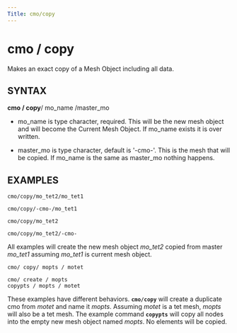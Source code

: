 ```yaml
---
Title: cmo/copy
---
```


# cmo / copy

Makes an exact copy of a Mesh Object including all data.


## SYNTAX

**cmo / copy**/ mo_name /master_mo


- mo_name is type character, required. This will be the new mesh object and will become the Current Mesh Object. If mo_name exists it is over written.

- master_mo is type character, default is '-cmo-'. This is the mesh that will be copied. If mo_name is the same as master_mo nothing happens.


## EXAMPLES

```
cmo/copy/mo_tet2/mo_tet1

cmo/copy/-cmo-/mo_tet1

cmo/copy/mo_tet2

cmo/copy/mo_tet2/-cmo-
```
All examples will create the new mesh object *mo_tet2* copied from master *mo_tet1* assuming *mo_tet1* is current mesh object.

```
cmo/ copy/ mopts / motet

cmo/ create / mopts  
copypts / mopts / motet
```
These examples have different behaviors. **`cmo/copy`** will create a duplicate cmo from *motet* and name it *mopts*. Assuming *motet* is a tet mesh, *mopts* will also be a tet mesh. The example command **`copypts`** will copy all nodes into the empty new mesh object named *mopts*. No elements will be copied.

